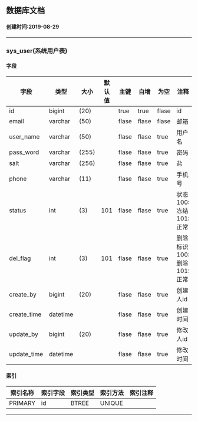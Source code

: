##                                     数据库文档
####                          创建时间:2019-08-29 

-----
### sys_user(系统用户表)
#### 字段
字段|类型|大小|默认值|主键|自增|为空|注释
---|---|---|---|---|---|---|---
id|bigint|(20)||true|true|flase|id
email|varchar|(50)||flase|flase|flase|邮箱
user_name|varchar|(50)||flase|flase|true|用户名
pass_word|varchar|(255)||flase|flase|true|密码
salt|varchar|(256)||flase|flase|true|盐
phone|varchar|(11)||flase|flase|true|手机号
status|int|(3)|101|flase|flase|true|状态 100:冻结   101:正常
del_flag|int|(3)|101|flase|flase|true|删除标识 100:删除  101:正常
create_by|bigint|(20)||flase|flase|true|创建人id
create_time|datetime|||flase|flase|true|创建时间
update_by|bigint|(20)||flase|flase|true|修改人id
update_time|datetime|||flase|flase|true|修改时间
#### 索引
索引名称|索引字段|索引类型|索引方法|索引注释
---|---|---|---|---
PRIMARY|id|BTREE|UNIQUE|

-------
